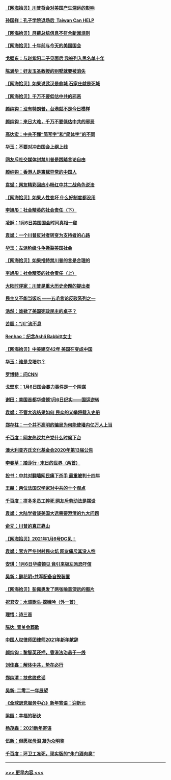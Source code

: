 #### [【网海拾贝】川普将会对美国产生深远的影响](../pages/nsc993/n12703045.md?t=01220101) 
#### [孙国祥：孔子学院退场后  Taiwan Can HELP](../pages/nsc993/n12702430.md?t=01220101) 
#### [【网海拾贝】屏蔽总统信息不符合新闻规则](../pages/nsc993/n12699998.md?t=01220101) 
#### [【网海拾贝】十年前与今天的美国国会](../pages/nsc993/n12696993.md?t=01220101) 
#### [戈壁东：与赵紫阳二子见面后 我被列入黑名单十年](../pages/nsc993/n12696215.md?t=01220101) 
#### [陈满华：好友玉圣教授的别墅就要被消失](../pages/nsc993/n12695411.md?t=01220101) 
#### [【网海拾贝】如果说武汉是悲城 石家庄就是死城](../pages/nsc993/n12694589.md?t=01220101) 
#### [【网海拾贝】千万不要低估中共的邪恶](../pages/nsc993/n12692771.md?t=01220101) 
#### [颜纯钩：没有特朗普，台港就不是今日模样](../pages/nsc993/n12692678.md?t=01220101) 
#### [颜纯钩：来日大难，千万不要低估中共的邪恶](../pages/nsc993/n12692080.md?t=01220101) 
#### [高达宏：中共不懂“简写字”和“简体字”的不同](../pages/nsc993/n12692068.md?t=01220101) 
#### [华玉：不要对冲击国会上纲上线](../pages/nsc993/n12689948.md?t=01220101) 
#### [网友斥社交媒体封禁川普是践踏言论自由](../pages/nsc993/n12687482.md?t=01220101) 
#### [颜纯钩：香港人是禀赋异常的中国人](../pages/nsc993/n12685142.md?t=01220101) 
#### [袁斌：网友精彩回应小粉红中共二战角色说法](../pages/nsc993/n12684994.md?t=01220101) 
#### [【网海拾贝】如果人性变坏 什么好制度都没用](../pages/nsc993/n12683000.md?t=01220101) 
#### [李旭彤：社会精英的社会责任（下）](../pages/nsc993/n12680604.md?t=01220101) 
#### [凌稣：1月6日美国国会时间真相一窥](../pages/nsc993/n12682780.md?t=01220101) 
#### [袁斌：一个川普反对者转变为支持者的心路](../pages/nsc993/n12682700.md?t=01220101) 
#### [华玉：左派阶级斗争撕裂美国社会](../pages/nsc993/n12681226.md?t=01220101) 
#### [【网海拾贝】如果推特禁川普的言是合理的](../pages/nsc993/n12681232.md?t=01220101) 
#### [李旭彤：社会精英的社会责任（上）](../pages/nsc993/n12680501.md?t=01220101) 
#### [大陆时评家：川普是重大历史命题的提出者](../pages/nsc993/n12679904.md?t=01220101) 
#### [民主又不能当饭吃 ——五毛言论反驳系列之一](../pages/nsc993/n12679877.md?t=01220101) 
#### [浩然：谁掀了美国宪政民主的桌子？](../pages/nsc993/n12679850.md?t=01220101) 
#### [苦胆：“川”流不息](../pages/nsc993/n12678388.md?t=01220101) 
#### [Renhao：纪念Ashli Babbitt女士](../pages/nsc993/n12678359.md?t=01220101) 
#### [【网海拾贝】中美建交42年 美国在变成中国](../pages/nsc993/n12678324.md?t=01220101) 
#### [华玉：谁是戈培尔？](../pages/nsc993/n12677515.md?t=01220101) 
#### [罗博特：问CNN](../pages/nsc993/n12677172.md?t=01220101) 
#### [戈壁东：1月6日国会暴力事件是一个阴谋](../pages/nsc993/n12674639.md?t=01220101) 
#### [谢田：美国首都华盛顿1月6日纪实——国运逆转](../pages/nsc993/n12673190.md?t=01220101) 
#### [袁斌：不管大选结果如何 民众的义举将载入史册](../pages/nsc993/n12672787.md?t=01220101) 
#### [郑存柱：一个并不高明的骗局为何能使墙内亿万人上当](../pages/nsc993/n12671449.md?t=01220101) 
#### [千百度：网友热议共产党什么时候下台](../pages/nsc993/n12670442.md?t=01220101) 
#### [澳大利亚齐氏文化基金会2020年第13届公告](../pages/nsc993/n12670273.md?t=01220101) 
#### [李春草：踏莎行 · 末日的世界（两首）](../pages/nsc993/n12670253.md?t=01220101) 
#### [投书：中共对翻墙网民痛下杀手 最重被判十四年](../pages/nsc993/n12670190.md?t=01220101) 
#### [王赫：两位法国汉学家对中共的十个观点](../pages/nsc993/n12669593.md?t=01220101) 
#### [千百度：拼多多员工猝死 网友斥劳动法是摆设](../pages/nsc993/n12668081.md?t=01220101) 
#### [袁斌：大陆学者谈美国大选需要澄清的九大问题](../pages/nsc993/n12668023.md?t=01220101) 
#### [俞元：川普的真正靠山](../pages/nsc993/n12668000.md?t=01220101) 
#### [【网海拾贝】2021年1月6号DC见！](../pages/nsc993/n12664957.md?t=01220101) 
#### [袁斌：官方严冬封村民火炕 网友痛斥其没人性](../pages/nsc993/n12664882.md?t=01220101) 
#### [安琪：1月6日华盛顿见 竟引来极左派恐吓信](../pages/nsc993/n12664831.md?t=01220101) 
#### [吴新：醉花阴•共军配备自毁装置](../pages/nsc993/n12664766.md?t=01220101) 
#### [【网海拾贝】彭佩奥发了两张喻意深远的图片](../pages/nsc993/n12663515.md?t=01220101) 
#### [祝君安：水调歌头·嫦娥吟（外一首）](../pages/nsc993/n12663345.md?t=01220101) 
#### [理悟：诗三首](../pages/nsc993/n12663334.md?t=01220101) 
#### [陈达: 青关会葬歌](../pages/nsc993/n12663305.md?t=01220101) 
#### [中国人权律师团律师2021年新年献辞](../pages/nsc993/n12661792.md?t=01220101) 
#### [颜纯钩：黎智英还押，香港法治悬于一线](../pages/nsc993/n12661371.md?t=01220101) 
#### [刘佳鑫：解体中共，势在必行](../pages/nsc993/n12661335.md?t=01220101) 
#### [郑纯清：扶贫脱贫谣](../pages/nsc993/n12658729.md?t=01220101) 
#### [吴新: 二零二一年展望](../pages/nsc993/n12658664.md?t=01220101) 
#### [《全球退党服务中心》新年寄语：迎新元](../pages/nsc993/n12658408.md?t=01220101) 
#### [梁园：幸福的秘诀](../pages/nsc993/n12658061.md?t=01220101) 
#### [杨茂森：2021新年寄语](../pages/nsc993/n12658128.md?t=01220101) 
#### [伍新：但愿张母泪 凝为众明鉴](../pages/nsc993/n12656861.md?t=01220101) 
#### [千百度：环卫工冻死，现实版的“朱门酒肉臭”](../pages/nsc993/n12655588.md?t=01220101) 

----
#### [ >>> 更早内容 <<< ](../indexes/nsc993-earlier.md)
